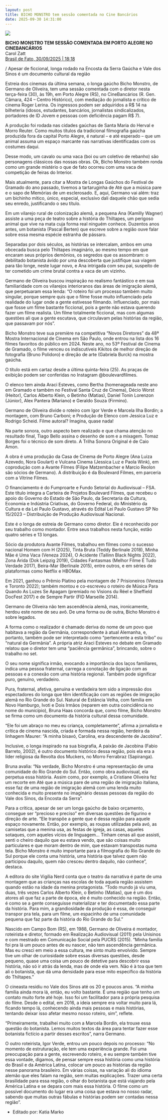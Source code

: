 ```yaml
---
layout: post
title: BICHO MONSTRO tem sessão comentada no Cine Bancários
date: 2025-09-30 14:31:00
---
```

![](/uploads/bchm-1.jpg)

**BICHO MONSTRO TEM SESSÃO COMENTADA EM PORTO ALEGRE NO CINEBANCÁRIOS**\
Carol Zatt\
[Brasil de Fato, 30/09/2025 | 18:18](https://www.brasildefato.com.br/2025/09/30/bicho-monstro-tem-sessao-comentada-em-porto-alegre-no-cinebancarios/)

[](https://www.brasildefato.com.br/2025/09/30/bicho-monstro-tem-sessao-comentada-em-porto-alegre-no-cinebancarios/)/ Apesar de ficcional, longa rodado na Encosta da Serra Gaúcha e Vale dos Sinos é um documento cultural da região

Estreia dos cinemas da última semana, o longa gaúcho Bicho Monstro, de Germano de Oliveira, tem uma sessão comentada com o diretor nesta terça-feira (30), às 19h, em Porto Alegre (RS), no CineBancários (R. Gen. Câmara, 424 – Centro Histórico), com mediação do jornalista e crítico de cinema Roger Lerina. Os ingressos podem ser adquiridos a R$ 14 na bilheteria (idosos, estudantes, bancários, jornalistas sindicalizados, portadores de ID Jovem e pessoas com deficiência pagam R$ 7).

A produção foi rodada nas cidades gaúchas de Santa Maria do Herval e Morro Reuter. Como muitos títulos da tradicional filmografia gaúcha produzida fora da capital Porto Alegre, é natural – e até esperado – que um animal assuma um espaço marcante nas narrativas identificadas com os costumes daqui.

Desse modo, um cavalo ou uma vaca (boi ou um coletivo de rebanho) são personagens clássicos das nossas obras. Ok, Bicho Monstro também ronda como um grande mistério o que de fato ocorreu com uma vaca de competição de feiras do Interior.

Mais atualmente, para citar a Mostra de Longas Gaúchos do Festival de Gramado do ano passado, tivemos a tartaruginha de Até que a música pare e o sapo de Memórias de um esclerosado. E, aqui, Germano vai além: traz um bichinho mítico, único, especial, exclusivo dali daquele chão que sedia seu enredo, justificando o seu título.

Em um vilarejo rural de colonização alemã, a pequena Ana (Kamilly Wagner) assiste a uma peça de teatro sobre a história do Thiltapes, um perigoso animal que vive na mata cuja forma real ninguém conhece. Duzentos anos antes, um botanista (Pascal Berten) que escreve sobre a região ouve falar sobre essa mesma espécie estranha de pássaro.

Separadas por dois séculos, as histórias se intercalam, ambos em uma obcecada busca pelo Thiltapes imaginário, ao mesmo tempo em que encaram seus próprios demônios, os segredos que os assombram: o debilitado botanista ávido por uma descoberta que justifique sua viagem para tão longe, neste lugar novo, e Ana intrigada com seu pai, suspeito de ter cometido um crime brutal contra a vaca de um vizinho.

Germano de Oliveira buscou inspiração no realismo fantástico e em sua familiaridade com os vilarejos interioranos das áreas de imigração alemã, que perpetuaram essa lenda: “O roteiro foi um processo também muito singular, porque sempre quis que o filme fosse muito influenciado pela realidade do lugar onde a gente estivesse filmando. Influenciado, por mais que fosse um filme bastante ficcional, pois a gente não estava querendo fazer um filme realista. Um filme totalmente ficcional, mas com algumas questões ali que a gente escutava, que circulavam pelas histórias da região, que passavam por nós”.

Bicho Monstro teve sua première na competitiva “Novos Diretores” da 48ª Mostra Internacional de Cinema em São Paulo, onde entrou na lista dos 16 filmes favoritos do público em 2024. Neste ano, no 53º Festival de Cinema de Gramado, o filme venceu os indiscutíveis Kikitos de melhor direção de fotografia (Bruno Polidoro) e direção de arte (Gabriela Burck) na mostra gaúcha.

O título está em cartaz desde a última quinta-feira (25). As praças de exibição podem ser conferidas no Instagram @boulevardfilmes.

O elenco tem ainda Araci Esteves, como Bertha (homenageada neste ano em Gramado e também no Festival Santa Cruz de Cinema), Décio Worst (Heitor), Carlos Alberto Klein, o Betinho (Matias), Daniel Tonin Lorenzon (Júnior), Alex Pantera (Mariano) e Geraldo Souza (Firmino).

Germano de Oliveira divide o roteiro com Igor Verde e Marcela Ilha Bordin; a montagem, com Bruno Carboni; e Produção de Elenco com Jessica Luz e Rodrigo Scheid. Filme autoral? Imagina, quase nada!

Na parte sonora, outro aspecto bem realizado e que chama atenção no resultado final, Tiago Bello assina o desenho de som e a mixagem. Tomaz Borges foi o técnico de som direto. A Trilha Sonora Original é de Caio Amon.

A obra é uma produção da Casa de Cinema de Porto Alegre (Ana Luiza Azevedo, Nora Goulart) e Vulcana Cinema (Jessica Luz e Paola Wink), em coprodução com a Avante Filmes (Filipe Matzembacher e Marcio Reolon são sócios de Germano). A distribuição é da Boulevard Filmes, em parceria com a Vitrine Filmes.

O financiamento é do Fumproarte e Fundo Setorial do Audiovisual – FSA. Este título integra a Carteira de Projetos Boulevard Filmes, que recebeu o apoio do Governo do Estado de São Paulo, da Secretaria da Cultura, Economia e Indústria Criativas, do Governo Federal, do Ministério da Cultura e da Lei Paulo Gustavo, através do Edital Lei Paulo Gustavo SP No 15/2023 – Distribuição de Produção Audiovisual Nacional.

Este é o longa de estreia de Germano como diretor. Ele é reconhecido por seu trabalho como montador. Entre seus trabalhos nesta função, estão quatro séries e 13 longas.

Sócio da produtora Avante Filmes, trabalhou em filmes como o sucesso nacional Homem com H (2025), Tinta Bruta (Teddy Berlinale 2018), Minha Mãe é Uma Vaca (Veneza 2024), O Acidente (Tallinn Black Nights 2022), Zona Árida (Dok Leipzig 2019), Cidades Fantasmas (Melhor Filme É Tudo Verdade 2017), Beira-Mar (Berlinale 2015), entre outros, e em séries de plataformas como Netflix e HBOMax.

Em 2021, ganhou o Prêmio Platino pela montagem de 7 Prisioneiros (Veneza e Toronto 2022); também montou e co-escreveu o roteiro de Música Para Quando As Luzes Se Apagam (premiado no Visions du Réel e Sheffield DocFest 2017) e de Sempre Partir (FID Marseille 2014).

Germano de Oliveira não tem ascendência alemã, mas, ironicamente, herdou este nome de seu avô. De uma forma ou de outra, Bicho Monstro é sobre legados.

A forma como o realizador é chamado deriva do nome de um povo que habitava a região da Germânia, correspondente à atual Alemanha, e, portanto, também pode ser interpretado como “pertencente a esta tribo” ou “natural da Germânia”. A própria atriz Araci Esteves no debate em Gramado relatou que o diretor tem uma “paciência germânica”, brincando, sobre o trabalho no set.

O seu nome significa irmão, evocando a importância dos laços familiares, indica uma pessoa fraternal, carrega a conotação de ligação com as pessoas e a conexão com uma história regional. Também pode significar puro, genuíno, verdadeiro.

Pura, fraternal, afetiva, genuína e verdadeira tem sido a impressão dos espectadores do longa que têm identificação com as regiões de imigração alemã no Rio Grande do Sul. Natural de Estância Velha, com família em Novo Hamburgo, Ivoti e Dois Irmãos (reparem em outra coincidência no nome do município), Bruna Haas concorda que, como filme, Bicho Monstro se firma como um documento da história cultural dessa comunidade.

“Ele foi um abraço no meu eu criança, completamente”, afirma a jornalista e crítica de cinema nascida, criada e formada nessa região, herdeira da linhagem Maurer: “A minha bisavó, Carolina, era descendente de Jacobina”.

Inclusive, o longa inspirado na sua biografia, A paixão de Jacobina (Fabio Barreto, 2002), é outro documento histórico dessa região, pois ela era a líder religiosa da Revolta dos Muckers, no Morro Ferrabraz (Sapiranga).

Bruna avalia: “Na verdade, Bicho Monstro é uma representação de uma comunidade do Rio Grande do Sul. Então, como obra audiovisual, ela perpetua essa história. Assim como, por exemplo, a Cristiane Oliveira fez um recorte em Até que a música pare de uma região de imigração italiana, esse faz de uma região de imigração alemã com uma lenda muito conhecida e muito presente no imaginário dessas pessoas da região do Vale dos Sinos, da Encosta da Serra”.

Para a crítica, apesar de ser um longa gaúcho de baixo orçamento, consegue ser “precioso e preciso” em diversas questões de figurino e direção de arte. “Ele transpõe a gente que é dessa região para aquele espaço novamente. Então, por exemplo, as roupas utilizadas pela avó, as camisetas que a menina usa, as festas de igreja, as casas, aqueles sotaques, com aqueles vícios de linguagem… Tinham cenas ali que assisti, senti o cheiro daquilo que eu estava vendo, que são coisas muito particulares e que moram dentro de mim, que estavam transpostas numa tela. Bicho Monstro é muito importante para a filmografia do Rio Grande do Sul porque ele conta uma história, uma história que talvez quem não participou daquilo, quem não cresceu dentro daquilo, não conhece”, destaca.

A editora do site Vigília Nerd conta que o teatro da narrativa é parte de uma montagem que as crianças nas escolas de toda aquela região assistem quando estão na idade da menina protagonista. “Todo mundo já viu uma, duas, três vezes Carlos Alberto Klein, o Betinho (Matias), que é um dos atores ali que faz a parte de época, ele é muito conhecido na região. Então, é como se a gente conseguisse materializar e ter documentado essa parte da história. Para mim, a grandiosidade da produção é essa, de conseguir transpor pra tela, para um filme, um espacinho de uma comunidade pequena que faz parte da história do Rio Grande do Sul.”

Nascido em Campo Bom (RS), em 1988, Germano de Oliveira é montador, roteirista e diretor, formado em Realização Audiovisual (2011) pela Unisinos e com mestrado em Comunicação Social pela PUCRS (2015). “Minha família foi pra lá um pouco antes de eu nascer, não tem ascendência germânica. Mas eu cresci em meio a essa cultura, me sinto muito envolvido. Sempre tive um olhar de curiosidade sobre essas diversas questões, desde pequeno, quase uma coisa um pouco de detetive para descobrir essa história, não só ir atrás da lenda, mas de onde ela vem. Não é à toa que tem ali o botanista, que dá uma densidade para esse mito específico da história do Thiltapes​.”

O cineasta residiu no Vale dos Sinos até os 20 e poucos anos. “A minha família ainda mora lá, então, eu volto bastante. É uma região que tenho um contato muito forte até hoje. Isso foi um facilitador para a própria pesquisa do filme. Desde o edital, em 2016, a ideia sempre era voltar muito para lá, ficando tempo lá, conhecendo ainda mais pessoas e mais histórias, tentando deixar isso afetar mesmo nosso roteiro, sim”, reflete.

“Primeiramente, trabalhei muito com a Marcela Bordin, ela trouxe essa questão do botanista. Lemos muitos textos da área para tentar fazer esse botanista fictício a partir desses escritos”, narra Germano.

O outro roteirista, Igor Verde, entrou um pouco depois no processo: “No momento de estruturação, ele tem uma experiência grande. Foi uma preocupação para a gente, escrevendo roteiro, e eu sempre também tive essa vontade, digamos, de pensar sempre essa história como uma história do Brasil e da América Latina, colocar um pouco as histórias da região nesse panorama brasileiro. Em várias coisas, na variação ali do idioma alemão que eles falam na região, sem muitas explicações. Trazer uma certa brasilidade para essa região, o olhar do botanista que está viajando pela América Latina e se depara com mais essa história. O filme como um possível documento do lugar era uma coisa que estava no nosso radar, sabendo que muitas outras fábulas e histórias podem ser contadas nessa região”.

* Editado por: Katia Marko
